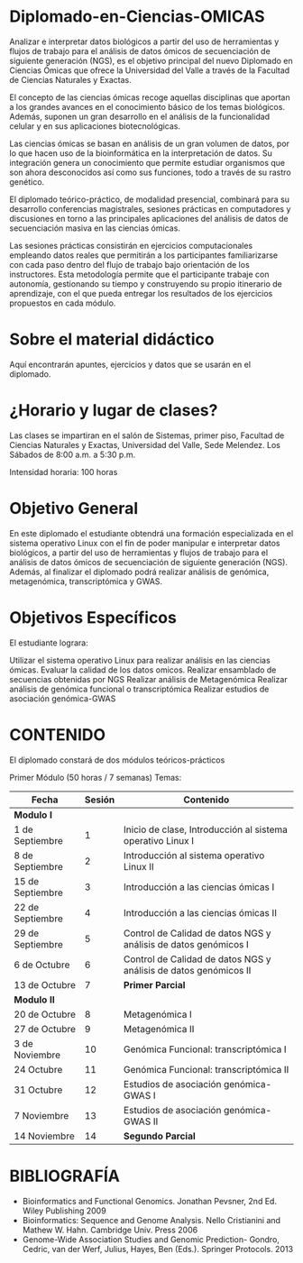 # Diplomado-en-Ciencias-OMICAS

Analizar e interpretar datos biológicos a partir del uso de herramientas y flujos de trabajo para el análisis de datos ómicos de secuenciación de siguiente generación (NGS), es el objetivo principal del nuevo Diplomado en Ciencias Ómicas que ofrece la Universidad del Valle a través de la Facultad de Ciencias Naturales y Exactas.

El concepto de las ciencias ómicas recoge aquellas disciplinas que aportan a los grandes avances en el conocimiento básico de los temas biológicos. Además, suponen un gran desarrollo en el análisis de la funcionalidad celular y en sus aplicaciones biotecnológicas.

Las ciencias ómicas se basan en análisis de un gran volumen de datos, por lo que hacen uso de la bioinformática en la interpretación de datos. Su integración genera un conocimiento que permite estudiar organismos que son ahora desconocidos así como sus funciones, todo a través de su rastro genético.

El diplomado teórico-práctico, de modalidad presencial, combinará para su desarrollo conferencias magistrales, sesiones prácticas en computadores y discusiones en torno a las principales aplicaciones del análisis de datos de secuenciación masiva en las ciencias ómicas.

Las sesiones prácticas consistirán en ejercicios computacionales empleando datos reales que permitirán a los participantes familiarizarse con cada paso dentro del flujo de trabajo bajo orientación de los instructores. Esta metodología permite que el participante trabaje con autonomía, gestionando su tiempo y construyendo su propio itinerario de aprendizaje, con el que pueda entregar los resultados de los ejercicios propuestos en cada módulo.

# Sobre el material didáctico
Aquí encontrarán apuntes, ejercicios y datos que se usarán en el diplomado.

# ¿Horario y lugar de clases?
Las clases se impartiran en el salón de Sistemas, primer piso, Facultad de Ciencias Naturales y Exactas, Universidad del Valle, Sede Melendez. Los Sábados de 8:00 a.m. a 5:30 p.m.

Intensidad horaria: 100 horas

# Objetivo General

En este diplomado el estudiante obtendrá una formación especializada en el sistema operativo Linux con el fin de poder manipular e interpretar datos biológicos, a partir del uso de herramientas y flujos de trabajo para el análisis de datos ómicos de secuenciación de siguiente generación (NGS). Además, al finalizar el diplomado podrá realizar análisis de genómica, metagenómica, transcriptómica y GWAS.

# Objetivos Específicos

El estudiante lograra:

Utilizar el sistema operativo Linux para realizar análisis en las ciencias ómicas.
Evaluar la calidad de los datos omicos.
Realizar ensamblado de secuencias obtenidas por NGS
Realizar análisis de Metagenómica
Realizar análisis de genómica funcional o transcriptómica
Realizar estudios de asociación genómica-GWAS

# CONTENIDO

El diplomado constará de dos módulos teóricos-prácticos

Primer Módulo (50 horas / 7 semanas)
Temas:


|Fecha	  |   Sesión	|Contenido|
|---------|-------------|-----------------------------------------------|
|**Modulo I**|
|1 de Septiembre|1|Inicio de clase, Introducción al sistema operativo Linux I|
|8 de Septiembre|2|Introducción al sistema operativo Linux II|
|15 de Septiembre|3|Introducción a las ciencias ómicas I|
|22 de Septiembre|4|Introducción a las ciencias ómicas II|
|29 de Septiembre|5|Control de Calidad de datos NGS y análisis de datos genómicos I|
|6 de Octubre|6|Control de Calidad de datos NGS y análisis de datos genómicos II|
|13 de Octubre|7|	**Primer Parcial**|
|**Modulo II**|
|20 de Octubre	|8|	Metagenómica I|
|27 de Octubre	|9|	Metagenómica II|
|3 de Noviembre|10|	Genómica Funcional: transcriptómica I|
|24 Octubre	|11|	Genómica Funcional: transcriptómica II|
|31 Octubre	|12|Estudios de asociación genómica-GWAS I|
|7 Noviembre	|13| Estudios de asociación genómica-GWAS II|
|14 Noviembre	|14|	**Segundo Parcial**|













# BIBLIOGRAFÍA

* 	Bioinformatics and Functional Genomics. Jonathan Pevsner, 2nd Ed. Wiley Publishing 2009
* 	Bioinformatics: Sequence and Genome Analysis. Nello Cristianini and Mathew W. Hahn. Cambridge Univ. Press 2006
* 	Genome-Wide Association Studies and Genomic Prediction- Gondro, Cedric, van der Werf, Julius, Hayes, Ben (Eds.). Springer Protocols. 2013





